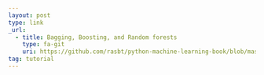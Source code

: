 ```yaml
---
layout: post
type: link
_url:
  - title: Bagging, Boosting, and Random forests
    type: fa-git
    uri: https://github.com/rasbt/python-machine-learning-book/blob/master/faq/bagging-boosting-rf.md
tag: tutorial
---
```


